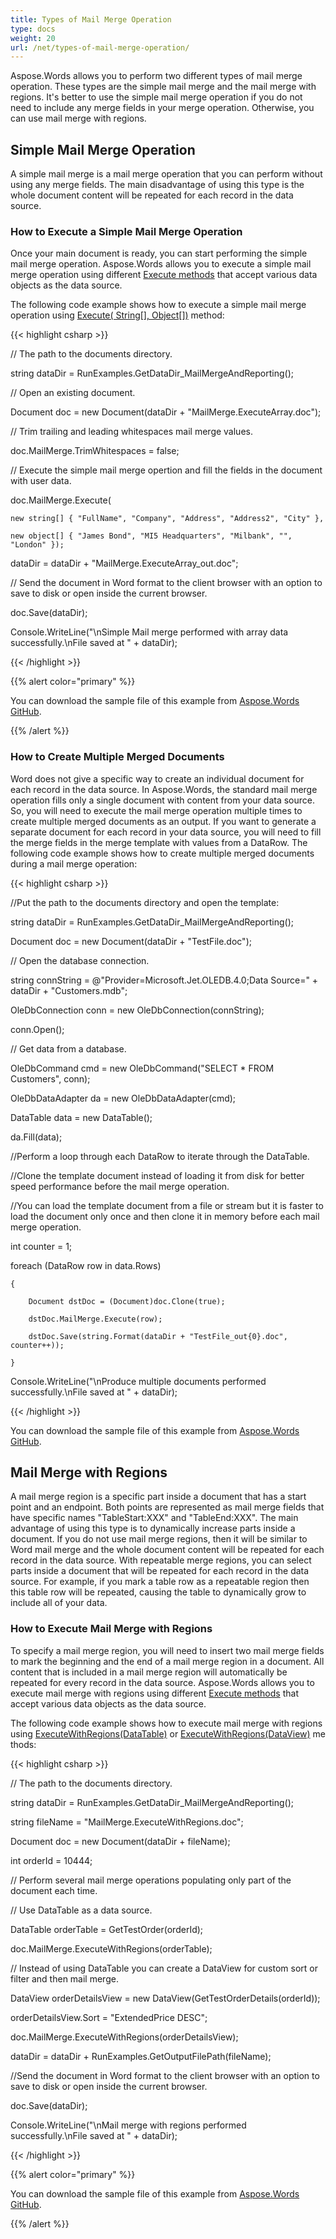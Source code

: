 ```yaml
---
title: Types of Mail Merge Operation
type: docs
weight: 20
url: /net/types-of-mail-merge-operation/
---
```


Aspose.Words allows you to perform two different types of mail merge operation. These types are the simple mail merge and the mail merge with regions. It's better to use the simple mail merge operation if you do not need to include any merge fields in your merge operation. Otherwise, you can use mail merge with regions.
## **Simple Mail Merge Operation**
A simple mail merge is a mail merge operation that you can perform without using any merge fields. The main disadvantage of using this type is the whole document content will be repeated for each record in the data source.
### **How to Execute a Simple Mail Merge Operation**
Once your main document is ready, you can start performing the simple mail merge operation. Aspose.Words allows you to execute a simple mail merge operation using different [Execute methods](https://apireference.aspose.com/words/net/aspose.words.mailmerging/mailmerge/methods/execute/index) that accept various data objects as the data source.

The following code example shows how to execute a simple mail merge operation using [Execute( String\[\], Object\[\])](https://apireference.aspose.com/words/net/aspose.words.mailmerging.mailmerge/execute/methods/5) method:

{{< highlight csharp >}}

 // The path to the documents directory.

string dataDir = RunExamples.GetDataDir_MailMergeAndReporting();



// Open an existing document.

Document doc = new Document(dataDir + "MailMerge.ExecuteArray.doc");

// Trim trailing and leading whitespaces mail merge values.

doc.MailMerge.TrimWhitespaces = false;

// Execute the simple mail merge opertion and fill the fields in the document with user data.

doc.MailMerge.Execute(

	new string[] { "FullName", "Company", "Address", "Address2", "City" },

	new object[] { "James Bond", "MI5 Headquarters", "Milbank", "", "London" });

dataDir = dataDir + "MailMerge.ExecuteArray_out.doc";

// Send the document in Word format to the client browser with an option to save to disk or open inside the current browser.

doc.Save(dataDir);

Console.WriteLine("\nSimple Mail merge performed with array data successfully.\nFile saved at " + dataDir);

{{< /highlight >}}

{{% alert color="primary" %}} 

You can download the sample file of this example from [Aspose.Words GitHub](https://github.com/aspose-words/Aspose.Words-for-.NET/blob/master/Examples/Data/Mail-Merge/MailMerge.ExecuteArray.doc).

{{% /alert %}} 
### **How to Create Multiple Merged Documents**
Word does not give a specific way to create an individual document for each record in the data source. In Aspose.Words, the standard mail merge operation fills only a single document with content from your data source. So, you will need to execute the mail merge operation multiple times to create multiple merged documents as an output. If you want to generate a separate document for each record in your data source, you will need to fill the merge fields in the merge template with values from a DataRow. The following code example shows how to create multiple merged documents during a mail merge operation:

{{< highlight csharp >}}

 //Put the path to the documents directory and open the template:

string dataDir = RunExamples.GetDataDir_MailMergeAndReporting();

Document doc = new Document(dataDir + "TestFile.doc");



// Open the database connection.

string connString = @"Provider=Microsoft.Jet.OLEDB.4.0;Data Source=" + dataDir + "Customers.mdb";

OleDbConnection conn = new OleDbConnection(connString);

conn.Open();

// Get data from a database.

OleDbCommand cmd = new OleDbCommand("SELECT * FROM Customers", conn);

OleDbDataAdapter da = new OleDbDataAdapter(cmd);

DataTable data = new DataTable();

da.Fill(data);

//Perform a loop through each DataRow to iterate through the DataTable.

//Clone the template document instead of loading it from disk for better speed performance before the mail merge operation.

//You can load the template document from a file or stream but it is faster to load the document only once and then clone it in memory before each mail merge operation.

int counter = 1;

foreach (DataRow row in data.Rows)

	{

		Document dstDoc = (Document)doc.Clone(true);

    	dstDoc.MailMerge.Execute(row);

    	dstDoc.Save(string.Format(dataDir + "TestFile_out{0}.doc", counter++));

	}



Console.WriteLine("\nProduce multiple documents performed successfully.\nFile saved at " + dataDir);

{{< /highlight >}}

You can download the sample file of this example from [Aspose.Words GitHub](https://github.com/aspose-words/Aspose.Words-for-.NET/tree/master/Examples/Data/Mail-Merge).
## **Mail Merge with Regions**
A mail merge region is a specific part inside a document that has a start point and an endpoint. Both points are represented as mail merge fields that have specific names "TableStart:XXX" and "TableEnd:XXX".
The main advantage of using this type is to dynamically increase parts inside a document. If you do not use mail merge regions, then it will be similar to Word mail merge and the whole document content will be repeated for each record in the data source. With repeatable merge regions, you can select parts inside a document that will be repeated for each record in the data source. For example, if you mark a table row as a repeatable region then this table row will be repeated, causing the table to dynamically grow to include all of your data.
### **How to Execute Mail Merge with Regions**
To specify a mail merge region, you will need to insert two mail merge fields to mark the beginning and the end of a mail merge region in a document. All content that is included in a mail merge region will automatically be repeated for every record in the data source. Aspose.Words allows you to execute mail merge with regions using different [Execute methods](https://apireference.aspose.com/words/net/aspose.words.mailmerging/mailmerge/methods/executewithregions/index) that accept various data objects as the data source.

The following code example shows how to execute mail merge with regions using [ExecuteWithRegions(DataTable)](https://apireference.aspose.com/words/net/aspose.words.mailmerging.mailmerge/executewithregions/methods/3) or [ExecuteWithRegions(DataView)](https://apireference.aspose.com/words/net/aspose.words.mailmerging.mailmerge/executewithregions/methods/4) methods:

{{< highlight csharp >}}

 // The path to the documents directory.

string dataDir = RunExamples.GetDataDir_MailMergeAndReporting();

string fileName = "MailMerge.ExecuteWithRegions.doc";

Document doc = new Document(dataDir + fileName);

int orderId = 10444;

// Perform several mail merge operations populating only part of the document each time.

// Use DataTable as a data source.

DataTable orderTable = GetTestOrder(orderId);

doc.MailMerge.ExecuteWithRegions(orderTable);

// Instead of using DataTable you can create a DataView for custom sort or filter and then mail merge.

DataView orderDetailsView = new DataView(GetTestOrderDetails(orderId));

orderDetailsView.Sort = "ExtendedPrice DESC";

doc.MailMerge.ExecuteWithRegions(orderDetailsView);

dataDir = dataDir + RunExamples.GetOutputFilePath(fileName);



//Send the document in Word format to the client browser with an option to save to disk or open inside the current browser.

doc.Save(dataDir);

Console.WriteLine("\nMail merge with regions performed successfully.\nFile saved at " + dataDir);

{{< /highlight >}}

{{% alert color="primary" %}} 

You can download the sample file of this example from [Aspose.Words GitHub](https://github.com/aspose-words/Aspose.Words-for-.NET/blob/master/Examples/Data/Mail-Merge/MailMerge.ExecuteWithRegions.doc).

{{% /alert %}}
